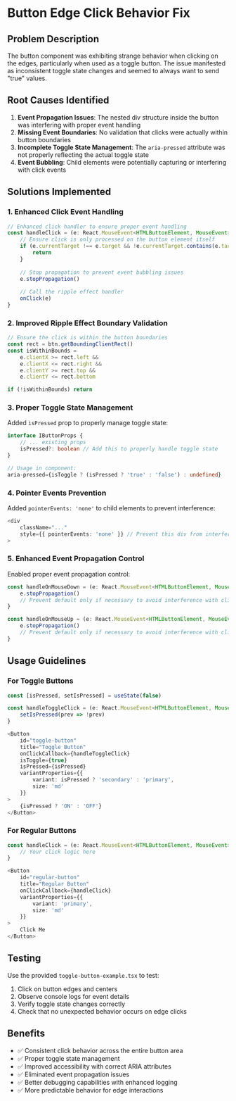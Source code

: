 # Button Edge Click Behavior Fix

## Problem Description

The button component was exhibiting strange behavior when clicking on the edges, particularly when used as a toggle button. The issue manifested as inconsistent toggle state changes and seemed to always want to send "true" values.

## Root Causes Identified

1. **Event Propagation Issues**: The nested div structure inside the button was interfering with proper event handling
2. **Missing Event Boundaries**: No validation that clicks were actually within button boundaries
3. **Incomplete Toggle State Management**: The `aria-pressed` attribute was not properly reflecting the actual toggle state
4. **Event Bubbling**: Child elements were potentially capturing or interfering with click events

## Solutions Implemented

### 1. Enhanced Click Event Handling

```typescript
// Enhanced click handler to ensure proper event handling
const handleClick = (e: React.MouseEvent<HTMLButtonElement, MouseEvent>) => {
    // Ensure click is only processed on the button element itself
    if (e.currentTarget !== e.target && !e.currentTarget.contains(e.target as Node)) {
        return
    }
    
    // Stop propagation to prevent event bubbling issues
    e.stopPropagation()
    
    // Call the ripple effect handler
    onClick(e)
}
```

### 2. Improved Ripple Effect Boundary Validation

```typescript
// Ensure the click is within the button boundaries
const rect = btn.getBoundingClientRect()
const isWithinBounds = 
    e.clientX >= rect.left && 
    e.clientX <= rect.right && 
    e.clientY >= rect.top && 
    e.clientY <= rect.bottom

if (!isWithinBounds) return
```

### 3. Proper Toggle State Management

Added `isPressed` prop to properly manage toggle state:

```typescript
interface IButtonProps {
    // ... existing props
    isPressed?: boolean // Add this to properly handle toggle state
}

// Usage in component:
aria-pressed={isToggle ? (isPressed ? 'true' : 'false') : undefined}
```

### 4. Pointer Events Prevention

Added `pointerEvents: 'none'` to child elements to prevent interference:

```typescript
<div 
    className="..."
    style={{ pointerEvents: 'none' }} // Prevent this div from interfering with click events
>
```

### 5. Enhanced Event Propagation Control

Enabled proper event propagation control:

```typescript
const handleOnMouseDown = (e: React.MouseEvent<HTMLButtonElement, MouseEvent>) => {
    e.stopPropagation()
    // Prevent default only if necessary to avoid interference with click events
}

const handleOnMouseUp = (e: React.MouseEvent<HTMLButtonElement, MouseEvent>) => {
    e.stopPropagation()
    // Prevent default only if necessary to avoid interference with click events
}
```

## Usage Guidelines

### For Toggle Buttons

```typescript
const [isPressed, setIsPressed] = useState(false)

const handleToggleClick = (e: React.MouseEvent<HTMLButtonElement, MouseEvent>) => {
    setIsPressed(prev => !prev)
}

<Button
    id="toggle-button"
    title="Toggle Button"
    onClickCallback={handleToggleClick}
    isToggle={true}
    isPressed={isPressed}
    variantProperties={{
        variant: isPressed ? 'secondary' : 'primary',
        size: 'md'
    }}
>
    {isPressed ? 'ON' : 'OFF'}
</Button>
```

### For Regular Buttons

```typescript
const handleClick = (e: React.MouseEvent<HTMLButtonElement, MouseEvent>) => {
    // Your click logic here
}

<Button
    id="regular-button"
    title="Regular Button"
    onClickCallback={handleClick}
    variantProperties={{
        variant: 'primary',
        size: 'md'
    }}
>
    Click Me
</Button>
```

## Testing

Use the provided `toggle-button-example.tsx` to test:

1. Click on button edges and centers
2. Observe console logs for event details
3. Verify toggle state changes correctly
4. Check that no unexpected behavior occurs on edge clicks

## Benefits

- ✅ Consistent click behavior across the entire button area
- ✅ Proper toggle state management
- ✅ Improved accessibility with correct ARIA attributes
- ✅ Eliminated event propagation issues
- ✅ Better debugging capabilities with enhanced logging
- ✅ More predictable behavior for edge interactions
